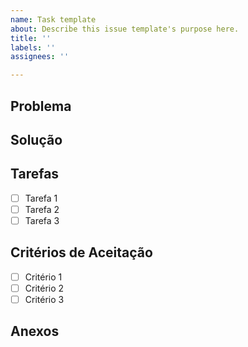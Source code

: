 ```yaml
---
name: Task template
about: Describe this issue template's purpose here.
title: ''
labels: ''
assignees: ''

---
```


## Problema
<!-- Uma breve descrição do problema ou tarefa. -->

## Solução
<!-- Uma possivel solução do problema -->

## Tarefas
- [ ] Tarefa 1
- [ ] Tarefa 2
- [ ] Tarefa 3

## Critérios de Aceitação
- [ ] Critério 1
- [ ] Critério 2
- [ ] Critério 3

## Anexos
<!-- Inserir capturas de tela, se aplicável] -->

